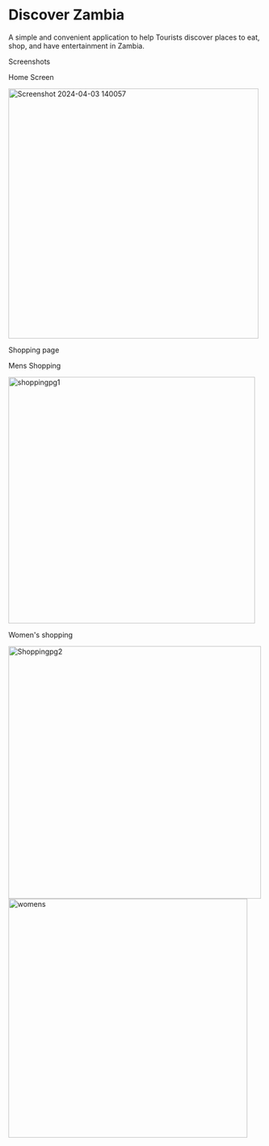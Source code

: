 # Discover Zambia

A simple and convenient application to help Tourists discover places to eat, shop, and have entertainment in Zambia.

Screenshots

Home Screen

<img width="495" alt="Screenshot 2024-04-03 140057" src="https://github.com/MwenyaG/Discover_Zambia/assets/163680035/94356baa-9564-48e7-b335-16ac95895c5f">

Shopping page

Mens Shopping

<img width="488" alt="shoppingpg1" src="https://github.com/MwenyaG/Discover_Zambia/assets/163680035/e1464bb4-08fd-40a8-8a9d-893fcfe9f077">

Women's shopping

<img width="500" alt="Shoppingpg2" src="https://github.com/MwenyaG/Discover_Zambia/assets/163680035/0bc4c3b8-bfbb-44c1-bf4c-1f18338ba5c6">


<img width="473" alt="womens" src="https://github.com/MwenyaG/Discover_Zambia/assets/163680035/fdd5c127-668c-446a-870b-2755e8087d76">

